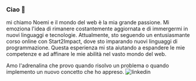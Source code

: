 ### Ciao 👋

mi chiamo Noemi e il mondo del web è la mia grande passione. Mi emoziona l'idea di rimanere costantemente aggiornata e di immergermi in nuovi linguaggi e tecnologie. Attualmente, sto seguendo un entusiasmante corso online con Start2Impact, dove sto imparando nuovi linguaggi di programmazione. Questa esperienza mi sta aiutando a espandere le mie competenze e ad affinare le mie abilità nel vasto mondo del web.

Amo l'adrenalina che provo quando risolvo un problema o quando implemento un nuovo concetto che ho appreso.
![linkedin](https://img.shields.io/badge/LinkedIn-0077B5?style=for-the-badge&logo=linkedin&logoColor=white)

